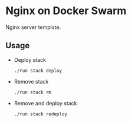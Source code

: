 # Nginx on Docker Swarm

Nginx server template.

## Usage

- Deploy stack

    `./run stack deploy`

- Remove stack

    `./run stack rm`

- Remove and deploy stack

    `./run stack redeploy`

